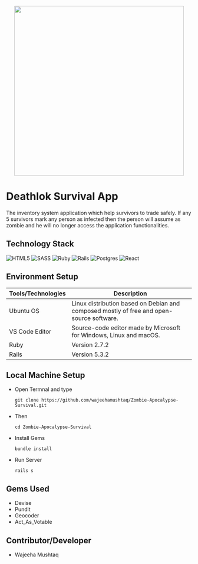 <p align="center">
  <img width="460" src="https://user-images.githubusercontent.com/55188521/129589327-5a043da3-1565-49a3-bba6-6f0559215913.png">
</p>

# Deathlok Survival App
The inventory system application which help survivors to trade safely. If any 5 survivors mark any person as infected then the person will assume as zombie and he will no longer access the application functionalities.

## Technology Stack
![HTML5](https://img.shields.io/badge/html5-%23E34F26.svg?style=for-the-badge&logo=html5&logoColor=white) ![SASS](https://img.shields.io/badge/SASS-hotpink.svg?style=for-the-badge&logo=SASS&logoColor=white) ![Ruby](https://img.shields.io/badge/ruby-%23CC342D.svg?style=for-the-badge&logo=ruby&logoColor=white) ![Rails](https://img.shields.io/badge/rails-%23CC0000.svg?style=for-the-badge&logo=ruby-on-rails&logoColor=white) ![Postgres](https://img.shields.io/badge/postgres-%23316192.svg?style=for-the-badge&logo=postgresql&logoColor=white) ![React](https://img.shields.io/badge/react-%2320232a.svg?style=for-the-badge&logo=react&logoColor=%2361DAFB)

## Environment Setup
| Tools/Technologies | Description |
| --- | --- |
| Ubuntu OS | Linux distribution based on Debian and composed mostly of free and open-source software. |
| VS Code Editor | Source-code editor made by Microsoft for Windows, Linux and macOS. |
| Ruby | Version 2.7.2 |
| Rails | Version 5.3.2 |

## Local Machine Setup
- Open Termnal and type
  ```
  git clone https://github.com/wajeehamushtaq/Zombie-Apocalypse-Survival.git
  ```
- Then 
  ```
  cd Zombie-Apocalypse-Survival
  ```
- Install Gems
  ```
  bundle install
  ```
- Run Server
  ```
  rails s
  ```
  
## Gems Used
- Devise
- Pundit
- Geocoder
- Act_As_Votable

## Contributor/Developer
- Wajeeha Mushtaq
